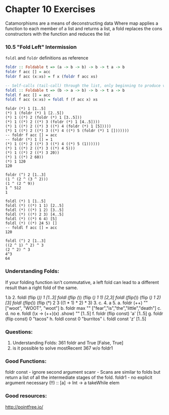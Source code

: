 # Chapter 10 Exercises

Catamorphisms are a means of deconstructing data 
Where map applies a function to each member of a list and returns a list, a fold replaces the cons constructors with the function and reduces the list


### 10.5 "Fold Left" Intermission

`foldl` and `foldr` definitions as reference

```haskell
foldr :: Foldable t => (a -> b -> b) -> b -> t a -> b
foldr f acc [] = acc
foldr f acc (x:xs) = f x (foldr f acc xs)

-- Self-calls (tail-call) through the list, only beginning to produce values after it’s reached the end of the list.
foldl :: Foldable t => (b -> a -> b) -> b -> t a -> b
foldl f acc [] = acc
foldl f acc (x:xs) = foldl f (f acc x) xs
```

```
foldr (*) 1 [1..5]
(*) 1 (foldr (*) 1 [2..5])
(*) 1 ((*) 2 (foldr (*) 1 [3..5]))
(*) 1 ((*) 2 ((*) 3 (foldr (*) 1 [4..5])))
(*) 1 ((*) 2 ((*) 3 ((*) 4 (foldr (*) 1 [5]))))
(*) 1 ((*) 2 ((*) 3 ((*) 4 ((*) 5 (foldr (*) 1 []))))))
-- foldr f acc [] = acc
-- foldr (*) 1 [] = 1
(*) 1 ((*) 2 ((*) 3 ((*) 4 ((*) 5 (1))))))
(*) 1 ((*) 2 ((*) 3 ((*) 4 5)))
(*) 1 ((*) 2 ((*) 3 20))
(*) 1 ((*) 2 60))
(*) 1 120
120

foldr (^) 2 [1..3]
(1 ^ (2 ^ (3 ^ 2)))
(1 ^ (2 ^ 9))
1 ^ 512
1
```

```
foldl (*) 1 [1..5]
foldl (*) ((*) 1 1) [2..5]
foldl (*) ((*) 1 2) [3..5]
foldl (*) ((*) 2 3) [4..5]
foldl (*) ((*) 6 4) [5]
foldl (*) ((*) 24 5) []
-- foldl f acc [] = acc
120 

foldl (^) 2 [1..3]
((2 ^ 1) ^ 2) ^ 3
(2 ^ 2) ^ 3
4^3
64
```

### Understanding Folds:

If your folding function isn’t commutative, a left fold can lead to a different result than a right fold of the same.

1.b
2. foldl (flip (*)) 1 [1..3]
  foldl (flip (*)) (flip (*) 1 1) [2,3]
  foldl (flip(*)) (flip (*) 1 2) [3]
  foldl (flip(*)) (flip (*) 2 3
  ((1 * 1) * 2) * 3)
3. c.
4. a
5. 
a. foldr (++) ""  ["woot", "WOOT", "woot"]
b. foldr max "" ["fear","is","the","little","death"]
c. 
d. no
e. foldl (\x -> (++)(x) .show) "" [1..5]
f. foldr (flip const) 'a' [1..5]
g. foldr (flip const) 0 "tacos"
h. foldl const 0 "burritos"
i. foldl const 'z' [1..5]

### Questions:
1) Understanding Folds: 361
foldr and True [False, True]
2) is it possible to solve mostRecent 367 w/o foldr1


### Good Functions:
foldr
const - ignore second argument
scanr - Scans are similar to folds but return a list of all the intermediate stages of the fold.
foldr1 - no explicit argument necessary
(!!) :: [a] -> Int -> a
takeWhile
elem

### Good resources:
http://pointfree.io/